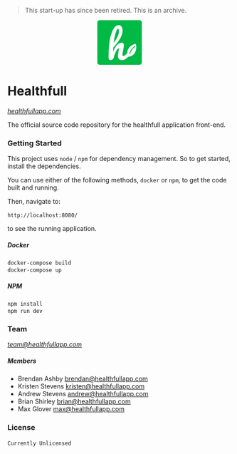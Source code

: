 > This start-up has since been retired. This is an archive.

<p align="center">
  <img src="app\images\logo.png" width="100" title="Healthfull Logo" style="border-radius: 5px;">
</p>

# Healthfull

_[healthfullapp.com](https://healthfullapp.com)_

The official source code repository for the healthfull application front-end.

### Getting Started

This project uses `node` / `npm` for dependency management. So to get started, install the dependencies.

You can use either of the following methods, `docker` or `npm`, to get the code built and running.

Then, navigate to:

    http://localhost:8080/

to see the running application.

##### Docker

    docker-compose build
    docker-compose up

##### NPM

    npm install
    npm run dev

### Team

_<team@healthfullapp.com>_

##### Members

- Brendan Ashby <brendan@healthfullapp.com>
- Kristen Stevens <kristen@healthfullapp.com>
- Andrew Stevens <andrew@healthfullapp.com>
- Brian Shirley <brian@healthfullapp.com>
- Max Glover <max@healthfullapp.com>

### License

    Currently Unlicensed
